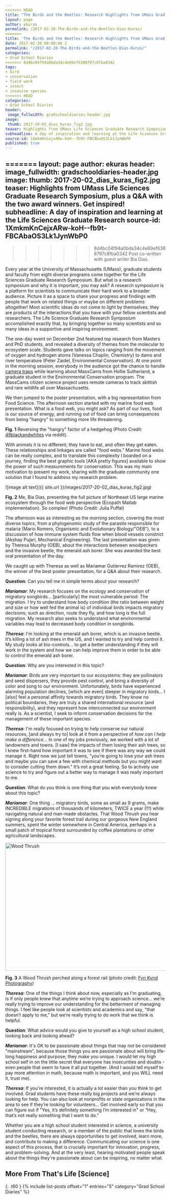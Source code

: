 ```yaml
---
<<<<<<< HEAD
title: "The Birds and the Beetles: Research Highlights from UMass Grad Students"
layout: page
author: ekuras
permalink: /2017-02-20-The-Birds-and-the-Beetles-Dias-Kuras/
=======
title: 'The Birds and the Beetles: Research Highlights from UMass Grad Students'
date: 2017-02-20 00:00:00 Z
permalink: "/2017-02-20-The-Birds-and-the-Beetles-Dias-Kuras/"
categories:
- Grad School Diaries
>>>>>>> 8d4bc04f94a0bda34c4e89ef6388797c8fba0342
tags:
- bird
- conservation
- field work
- insect
- invasive species
<<<<<<< HEAD
categories:
- Grad School Diaries
header:
 image_fullwidth: gradschooldiaries-header.jpg
image:
 thumb: 2017-20-02_dias_kuras_fig2.jpg
teaser: Highlights from UMass Life Sciences Graduate Research Symposium, plus a Q&A with the two award winners. Get inspired!
subheadline: A day of inspiration and learning at the Life Sciences Graduate Research
source-id: 1XmkmKnCejxARw-koH--fb9t-FBCAbaOS3Lk1JynWbP0
published: true
---
```

=======
layout: page
author: ekuras
header:
  image_fullwidth: gradschooldiaries-header.jpg
image:
  thumb: 2017-20-02_dias_kuras_fig2.jpg
teaser: Highlights from UMass Life Sciences Graduate Research Symposium, plus a Q&A
  with the two award winners. Get inspired!
subheadline: A day of inspiration and learning at the Life Sciences Graduate Research
source-id: 1XmkmKnCejxARw-koH--fb9t-FBCAbaOS3Lk1JynWbP0
---

>>>>>>> 8d4bc04f94a0bda34c4e89ef6388797c8fba0342
Post co-written with guest writer Bia Dias.

Every year at the University of Massachusetts (UMass), graduate students and faculty from eight diverse programs come together for the Life Sciences Graduate Research Symposium. But what is a research symposium and why it is important, you may ask? A research symposium is a platform for scientists to communicate their hard work to a broader audience. Picture it as a space to share your progress and findings with people that work on related things or maybe on different problems altogether! Most scientific ideas do not come to light by themselves; they are products of the interactions that you have with your fellow scientists and researchers. The Life Science Graduate Research Symposium accomplished exactly that, by bringing together so many scientists and so many ideas in a supportive and inspiring environment.  

The one-day event on December 2nd featured top research from Masters and PhD students, and revealed a diversity of themes from the molecular to ecosystem scale. Students gave talks on topics ranging from *t*he movement of oxygen and hydrogen atoms (Vanessa Chaplin, Chemistry) to dams and river temperature (Peter Zaidel, Environmental Conservation). At one point in the morning session, everybody in the audience got the chance to handle [camera traps](https://www.bostonglobe.com/metro/2016/10/12/umass-grad-student-wants-catch-wildlife-your-trail-camera/f8FAAwLnE68yAUN55oFknI/story.html) while learning about MassCams from Hollie Sutherland, a graduate student in the Environmental Conservation program. The MassCams citizen science project uses remote cameras to track skittish and rare wildlife all over Massachusetts.

We then jumped to the poster presentation, with a big representation from Food Science. The afternoon section started with my marine food web presentation. What is a food web, you might ask? As part of our lives, food is our source of energy, and running out of food can bring consequences from being "hangry" to something more life threatening. 

<blockquote class="imgur-embed-pub" lang="en" data-id="4QvA1xc"><a href="//imgur.com/4QvA1xc"> </a></blockquote><script async src="//s.imgur.com/min/embed.js" charset="utf-8"></script>

**Fig. 1** Reversing the "hangry" factor of a hedgehog (Photo Credit: [49blackandwhites](https://www.reddit.com/r/likeus/comments/4erwj5/grumpy_hedgehog_chips_up_after_a_little_snack_we/) via reddit). 

With animals it is no different; they have to eat, and often they get eaten. These relationships and linkages are called "food webs." Marine food webs can be really complex, and to translate this complexity I boarded on a journey, finding the best graphic tools [AKA pretty figures] available to show the power of such measurements for conservation. This was my main motivation to present my work, sharing with the graduate community one solution that I found to address my research problem. 

![image alt text]({{ site.url }}/images/2017-20-02_dias_kuras_fig2.jpg)

**Fig. 2** Me, Bia Dias, presenting the full picture of Northeast US large marine ecosystem through the food web perspective (Ecopath Matlab implementation). So complex! (Photo Credit: Julia Puffal)

The afternoon was as interesting as the morning section, covering the most diverse topics, from a phylogenomic study of the parasite responsible for malaria (Mario Romero, Organismic and Evolutionary Biology/"OEB"), to a discussion of how immune system fluids flow when blood vessels constrict (Akshay Pujari, Mechanical Engineering). The last presentation was given by Theresa Murphy (OEB), about the interactions between woodpeckers and the invasive beetle, the emerald ash borer. She was awarded the best oral presentation of the day. 

We caught up with Theresa as well as Mariamar Gutierrez Ramirez (OEB), the winner of the best poster presentation, for a Q&A about their research.

**Question**: Can you tell me in simple terms about your research?

**_Mariamar_**: My research focuses on the ecology and conservation of migratory songbirds… [particularly] the most vulnerable period: The migration. I try to understand how body condition (the ratio between weight and size or how well fed the animal is) of individual birds impacts migratory decisions; such as direction, route they fly, and how long is the full migration. My research also seeks to understand what environmental variables may lead to decreased body condition in songbirds.

**_Theresa_**: I'm looking at the emerald ash borer, which is an invasive beetle. It’s killing a lot of ash trees in the US, and I wanted to try and help control it. My study looks at bio-controls… to get a better understanding if they will work in the system and how we can help improve them in order to be able to control the emerald ash borer.

**Question**: Why are you interested in this topic?

**_Mariamar_**: Birds are very important to our ecosystems: they are pollinators and seed dispersers, they provide pest control, and bring a diversity of color and song to our environment. Unfortunately, birds have experienced alarming population declines, [which are even] steeper in migratory birds… I [also] feel a personal affinity towards migratory birds. They know no political boundaries, they are truly a shared international resource (and responsibility), and they represent how interconnected our environment really is. As a scientist, I seek to inform conservation decisions for the management of these important species.

**_Theresa_**: I'm really focused on trying to help conserve our natural resources, [and always try to] look at it from a perspective of *how can I help make a difference*… In one of my jobs previously, we worked with a lot of landowners and towns. [I saw] the impacts of them losing their ash trees, so I knew first-hand how important it was to see if there was any way we could manage it. Right now we just tell towns, "you’re going to lose your ash trees and maybe you can save a few with chemical methods but you might want to consider cutting them down." It’s not a great feeling. So to actively use science to try and figure out a better way to manage it was really important to me.

**Question**: What do you think is one thing that you wish everybody knew about this topic? 

**_Mariamar_**: One thing ... migratory birds, some as small as 9 grams, make INCREDIBLE migrations of thousands of kilometers, TWICE a year (!!!) while navigating natural and man-made obstacles. That Wood Thrush you hear signing along your favorite forest trail during our gorgeous New England summers, spent the winter somewhere in Central America, perhaps in a small patch of tropical forest surrounded by coffee plantations or other agricultural landscapes.

<a data-flickr-embed="true"  href="https://www.flickr.com/photos/79452129@N02/21862523335/in/photolist-ziV9vv" title="Wood Thrush"><img src="https://c1.staticflickr.com/1/633/21862523335_0d1e227c76_z.jpg" width="640" height="400" alt="Wood Thrush"></a><script async src="//embedr.flickr.com/assets/client-code.js" charset="utf-8"></script>

**Fig. 3** A Wood Thrush perched along a forest rail (photo credit: [Fyn Kynd Photography](https://www.flickr.com/photos/79452129@N02/21862523335/in/photolist-ziV9vv)) 

**_Theresa_**: One of the things I think about now, especially as I'm graduating, is if only people knew that anytime we’re trying to approach science… we’re really trying to improve our understanding for the betterment of managing things. I feel like people look at scientists and academics and say, "that doesn’t apply to me," but we’re really trying to do work that we think is helpful. 

**Question**: What advice would you give to yourself as a high school student, looking back and looking ahead?

**_Mariamar_**: It's OK to be passionate about things that may not be considered "mainstream", because those things you are passionate about will bring life-long happiness and purpose; they make you unique. I would let my high school self in on the little secret that everyone has insecurities and doubts - even people that seem to have it all put together. (And I would tell myself to pay more attention in math, because math is important, and you WILL need it, trust me).

**_Theresa_**: If you're interested, it is actually a lot easier than you think to get involved. Grad students have these really big projects and we’re always looking for help. You can also look at nonprofits or state organizations in the area to see if they’re looking for volunteers… Get involved early so that you can figure out if "Yes, it’s definitely something I’m interested in" or “Hey, that’s not really something that I want to do.” 

Whether you are a high school student interested in science, a university student conducting research, or a member of the public that loves the birds and the beetles, there are always opportunities to get involved, learn more, and contribute to making a difference. Communicating our science is one aspect of this process, that is crucially important for innovation, progress, and problem-solving. And at the very least, hearing motivated people speak about the things they're passionate about can be inspiring, no matter what.


## More From That's Life [Science]
{: .t60 }
{% include list-posts offset="1" entries="5" category="Grad School Diaries" %}
